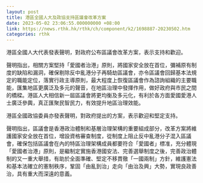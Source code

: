 ```yaml
---
layout: post
title: 港區全國人大及政協支持區議會改革方案
date: 2023-05-02 23:06:55.000000000 +08:00
link: https://news.rthk.hk/rthk/ch/component/k2/1698887-20230502.htm
categories: rthk
---
```


港區全國人大代表發表聲明，對政府公布區議會改革方案，表示支持和歡迎。

聲明指出，相關方案堅持「愛國者治港」原則，將國家安全放在首位，彌補原有制度的缺陷和漏洞，確保剔除反中亂港分子再騎劫區議會，亦令區議會回歸基本法規定的職能定位，落實行政主導原則，最大程度上恢復區議會作為諮詢組織的主要職能，匯集地區更廣泛及多元的聲音，在地區治理中發揮作用，做好政府與巿民之間的橋樑。港區人大相信新一屆區議會將更均衡及多元化，有利於各方面愛國愛港人士廣泛參輿，真正匯聚民智民力，有效提升地區治理效能。 

港區全國政協委員亦發表聲明，對政府提出的方案，表示歡迎和堅定支持。

聲明指出，區議會是香港政治體制和基層治理架構的重要組成部分，改革方案將維護國家安全放在首位，增設資格審查制度，從制度上阻止反中亂港分子混入區議會，確保包括區議會在內的特區治理架構成員都要符合「愛國者」標准，充分體現「愛國者治港」原則，是繼制定實施香港國安法、完善選舉制度之後，完善政治體制的又一重大舉措，有助於全面準確、堅定不移貫徹「一國兩制」方針，維護憲法和基本法確立的憲制秩序，鞏固「由亂到治」走向「由治及興」大勢，實現良政善治，具有重大而深遠的意義。
